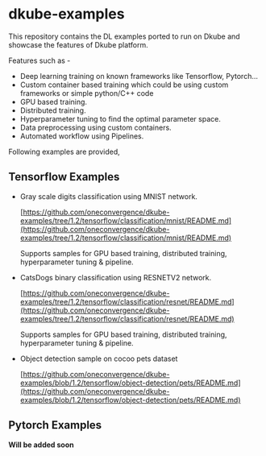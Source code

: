 # dkube-examples

This repository contains the DL examples ported to run on Dkube and showcase the features of Dkube platform.

Features such as -

- Deep learning training on known frameworks like Tensorflow, Pytorch...
- Custom container based training which could be using custom frameworks or simple python/C++ code
- GPU based training.
- Distributed training.
- Hyperparameter tuning to find the optimal parameter space.
- Data preprocessing using custom containers.
- Automated workflow using Pipelines.

Following examples are provided,

## Tensorflow Examples

- Gray scale digits classification using MNIST network.

  [https://github.com/oneconvergence/dkube-examples/tree/1.2/tensorflow/classification/mnist/README.md](https://github.com/oneconvergence/dkube-examples/tree/1.2/tensorflow/classification/mnist/README.md)

  Supports samples for GPU based training, distributed training, hyperparameter tuning & pipeline.

- CatsDogs binary classification using RESNETV2 network.

  [https://github.com/oneconvergence/dkube-examples/tree/1.2/tensorflow/classification/resnet/README.md](https://github.com/oneconvergence/dkube-examples/tree/1.2/tensorflow/classification/resnet/README.md)

  Supports samples for GPU based training, distributed training, hyperparameter tuning & pipeline.

- Object detection sample on cocoo pets dataset

  [https://github.com/oneconvergence/dkube-examples/blob/1.2/tensorflow/object-detection/pets/README.md](https://github.com/oneconvergence/dkube-examples/blob/1.2/tensorflow/object-detection/pets/README.md)

## Pytorch Examples

**Will be added soon**
